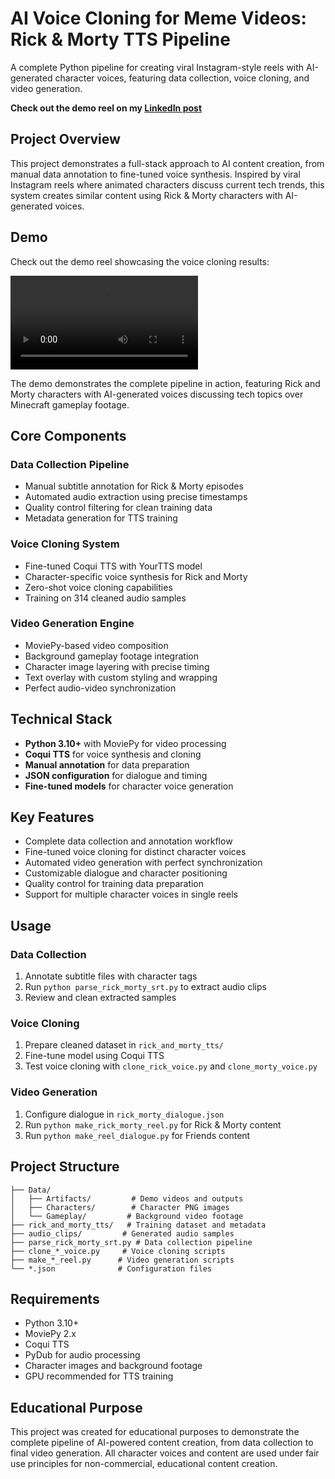 # AI Voice Cloning for Meme Videos: Rick & Morty TTS Pipeline

A complete Python pipeline for creating viral Instagram-style reels with AI-generated character voices, featuring data collection, voice cloning, and video generation.

**Check out the demo reel on my [LinkedIn post](https://www.linkedin.com/feed/update/urn:li:activity:7368487143922434048/)**

## Project Overview

This project demonstrates a full-stack approach to AI content creation, from manual data annotation to fine-tuned voice synthesis. Inspired by viral Instagram reels where animated characters discuss current tech trends, this system creates similar content using Rick & Morty characters with AI-generated voices.

## Demo

Check out the demo reel showcasing the voice cloning results:

![Demo Reel](Data/Artifacts/Rick_n_Morty_CoQui_TTS.mp4)

The demo demonstrates the complete pipeline in action, featuring Rick and Morty characters with AI-generated voices discussing tech topics over Minecraft gameplay footage.

## Core Components

### Data Collection Pipeline
- Manual subtitle annotation for Rick & Morty episodes
- Automated audio extraction using precise timestamps
- Quality control filtering for clean training data
- Metadata generation for TTS training

### Voice Cloning System
- Fine-tuned Coqui TTS with YourTTS model
- Character-specific voice synthesis for Rick and Morty
- Zero-shot voice cloning capabilities
- Training on 314 cleaned audio samples

### Video Generation Engine
- MoviePy-based video composition
- Background gameplay footage integration
- Character image layering with precise timing
- Text overlay with custom styling and wrapping
- Perfect audio-video synchronization

## Technical Stack

- **Python 3.10+** with MoviePy for video processing
- **Coqui TTS** for voice synthesis and cloning
- **Manual annotation** for data preparation
- **JSON configuration** for dialogue and timing
- **Fine-tuned models** for character voice generation

## Key Features

- Complete data collection and annotation workflow
- Fine-tuned voice cloning for distinct character voices
- Automated video generation with perfect synchronization
- Customizable dialogue and character positioning
- Quality control for training data preparation
- Support for multiple character voices in single reels

## Usage

### Data Collection
1. Annotate subtitle files with character tags
2. Run `python parse_rick_morty_srt.py` to extract audio clips
3. Review and clean extracted samples

### Voice Cloning
1. Prepare cleaned dataset in `rick_and_morty_tts/`
2. Fine-tune model using Coqui TTS
3. Test voice cloning with `clone_rick_voice.py` and `clone_morty_voice.py`

### Video Generation
1. Configure dialogue in `rick_morty_dialogue.json`
2. Run `python make_rick_morty_reel.py` for Rick & Morty content
3. Run `python make_reel_dialogue.py` for Friends content

## Project Structure

```
├── Data/
│   ├── Artifacts/         # Demo videos and outputs
│   ├── Characters/        # Character PNG images
│   └── Gameplay/         # Background video footage
├── rick_and_morty_tts/   # Training dataset and metadata
├── audio_clips/         # Generated audio samples
├── parse_rick_morty_srt.py # Data collection pipeline
├── clone_*_voice.py     # Voice cloning scripts
├── make_*_reel.py      # Video generation scripts
└── *.json              # Configuration files
```

## Requirements

- Python 3.10+
- MoviePy 2.x
- Coqui TTS
- PyDub for audio processing
- Character images and background footage
- GPU recommended for TTS training

## Educational Purpose

This project was created for educational purposes to demonstrate the complete pipeline of AI-powered content creation, from data collection to final video generation. All character voices and content are used under fair use principles for non-commercial, educational content creation.

